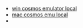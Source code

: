 * [win cosmos emulator local](https://aka.ms/cosmosdb-emulator)
* [mac cosmos emu local](https://learn.microsoft.com/en-us/azure/cosmos-db/docker-emulator-linux?tabs=sql-api%2Cssl-netstd21)
* 
